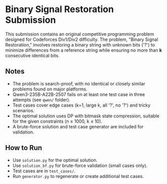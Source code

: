 # Binary Signal Restoration Submission

This submission contains an original competitive programming problem designed for Codeforces Div1/Div2 difficulty. The problem, "Binary Signal Restoration," involves restoring a binary string with unknown bits ('?') to minimize differences from a reference string while ensuring no more than **k** consecutive identical bits.

## Notes
- The problem is search-proof, with no identical or closely similar problems found on major platforms.
- Qwen3-235B-A22B-2507 fails on at least one test case in three attempts (see `qwen/` folder).
- Test cases cover edge cases (k=1, large k, all '?', no '?') and tricky scenarios.
- The optimal solution uses DP with bitmask state compression, suitable for the given constraints (n ≤ 1000, k ≤ 10).
- A brute-force solution and test case generator are included for validation.

## How to Run
- Use `solution.py` for the optimal solution.
- Use `solution_bf.py` for brute-force validation (small cases only).
- Test cases are in `test_cases/`.
- Run `generator.py` to regenerate or create additional test cases.